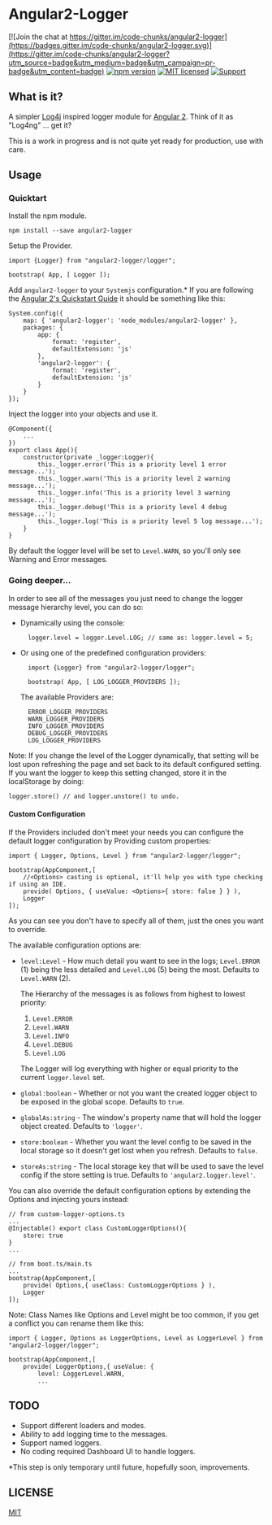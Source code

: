 # Angular2-Logger

[![Join the chat at https://gitter.im/code-chunks/angular2-logger](https://badges.gitter.im/code-chunks/angular2-logger.svg)](https://gitter.im/code-chunks/angular2-logger?utm_source=badge&utm_medium=badge&utm_campaign=pr-badge&utm_content=badge)
[![npm version](https://badge.fury.io/js/angular2-logger.svg)](https://badge.fury.io/js/angular2-logger)
[![MIT licensed](https://img.shields.io/badge/license-MIT-blue.svg)](https://raw.githubusercontent.com/code-chunks/angular2-logger/master/LICENSE)
[![Support](https://supporter.60devs.com/api/b/cjv93jwfwck3yp8z2mn1d9gay)](https://supporter.60devs.com/give/cjv93jwfwck3yp8z2mn1d9gay)

## What is it?

A simpler [Log4j](http://logging.apache.org/log4j/2.x/) inspired logger module for [Angular 2](https://angular.io/). Think of it as "Log4ng" ... get it?

This is a work in progress and is not quite yet ready for production, use with care.

## Usage

### Quicktart

Install the npm module.
    
    npm install --save angular2-logger

Setup the Provider.

    import {Logger} from "angular2-logger/logger";
   
    bootstrap( App, [ Logger ]); 

Add `angular2-logger` to your `Systemjs` configuration.*
If you are following the [Angular 2's Quickstart Guide](https://angular.io/docs/ts/latest/quickstart.html) it should be something like this:

    System.config({
        map: { 'angular2-logger': 'node_modules/angular2-logger' },
        packages: {
            app: {
                format: 'register',
                defaultExtension: 'js'
            },
            'angular2-logger': {
                format: 'register',
                defaultExtension: 'js'
            }
        }
    });

Inject the logger into your objects and use it.

    @Component({
        ...
    })
    export class App(){
        constructor(private _logger:Logger){
            this._logger.error('This is a priority level 1 error message...');
            this._logger.warn('This is a priority level 2 warning message...');
            this._logger.info('This is a priority level 3 warning message...');
            this._logger.debug('This is a priority level 4 debug message...');
            this._logger.log('This is a priority level 5 log message...');
        }
    }
    
By default the logger level will be set to `Level.WARN`, so you'll only see Warning and Error messages. 

### Going deeper...

In order to see all of the messages you just need to change the logger message hierarchy level, you can do so:

- Dynamically using the console:

        logger.level = logger.Level.LOG; // same as: logger.level = 5;      
    
- Or using one of the predefined configuration providers:

        import {Logger} from "angular2-logger/logger";
       
        bootstrap( App, [ LOG_LOGGER_PROVIDERS ]);

    The available Providers are:

        ERROR_LOGGER_PROVIDERS
        WARN_LOGGER_PROVIDERS
        INFO_LOGGER_PROVIDERS
        DEBUG_LOGGER_PROVIDERS
        LOG_LOGGER_PROVIDERS

Note: If you change the level of the Logger dynamically, that setting will be lost upon refreshing the page and set back to its default configured setting.
If you want the logger to keep this setting changed, store it in the localStorage by doing:

    logger.store() // and logger.unstore() to undo.

#### Custom Configuration

If the Providers included don't meet your needs you can configure the default logger configuration by Providing custom properties:

    import { Logger, Options, Level } from "angular2-logger/logger";

    bootstrap(AppComponent,[
        //<Options> casting is optional, it'll help you with type checking if using an IDE.
        provide( Options, { useValue: <Options>{ store: false } } ),
        Logger
    ]);

As you can see you don't have to specify all of them, just the ones you want to override.

The available configuration options are:

* `level:Level` - How much detail you want to see in the logs; `Level.ERROR` (1) being the less detailed and `Level.LOG` (5) being the most. Defaults to `Level.WARN` (2).

    The Hierarchy of the messages is as follows from highest to lowest priority:

     1. `Level.ERROR`
     2. `Level.WARN`
     3. `Level.INFO`
     4. `Level.DEBUG`
     5. `Level.LOG`

     The Logger will log everything with higher or equal priority to the current `logger.level` set.

* `global:boolean` - Whether or not you want the created logger object to be exposed in the global scope. Defaults to `true`.
* `globalAs:string` - The window's property name that will hold the logger object created. Defaults to `'logger'`.
* `store:boolean` - Whether you want the level config to be saved in the local storage so it doesn't get lost when you refresh. Defaults to `false`.
* `storeAs:string` - The local storage key that will be used to save the level config if the store setting is true. Defaults to `'angular2.logger.level'`.

You can also override the default configuration options by extending the Options and injecting yours instead:

    // from custom-logger-options.ts
    ...
    @Injectable() export class CustomLoggerOptions(){
        store: true
    }
    ...

    // from boot.ts/main.ts
    ...
    bootstrap(AppComponent,[
        provide( Options,{ useClass: CustomLoggerOptions } ),
        Logger
    ]);

Note: Class Names like Options and Level might be too common, if you get a conflict you can rename them like this:

    import { Logger, Options as LoggerOptions, Level as LoggerLevel } from "angular2-logger/logger";

    bootstrap(AppComponent,[
        provide( LoggerOptions,{ useValue: {
            level: LoggerLevel.WARN,
            ...

## TODO

- Support different loaders and modes.
- Ability to add logging time to the messages.
- Support named loggers.
- No coding required Dashboard UI to handle loggers.

*This step is only temporary until future, hopefully soon, improvements.

## LICENSE

[MIT](https://opensource.org/licenses/MIT)